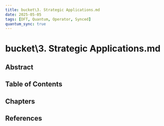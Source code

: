 ```yaml
---
title: bucket\3. Strategic Applications.md
date: 2025-05-05
tags: [DFT, Quantum, Operator, Synced]
quantum_sync: true
---
```

# bucket\3. Strategic Applications.md

## Abstract

## Table of Contents

## Chapters

## References

